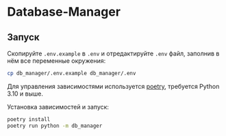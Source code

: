 # Database-Manager
## Запуск

Скопируйте `.env.example` в `.env` и отредактируйте `.env` файл, заполнив в нём все переменные окружения:

```bash
cp db_manager/.env.example db_manager/.env
```

Для управления зависимостями используется [poetry](https://python-poetry.org/),
требуется Python 3.10 и выше.

Установка зависимостей и запуск:

```bash
poetry install
poetry run python -m db_manager
```
